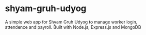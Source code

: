 # shyam-gruh-udyog
A simple web app for Shyam Gruh Udyog to manage worker login, attendence and payroll. Built with Node.js, Express.js and MongoDB
